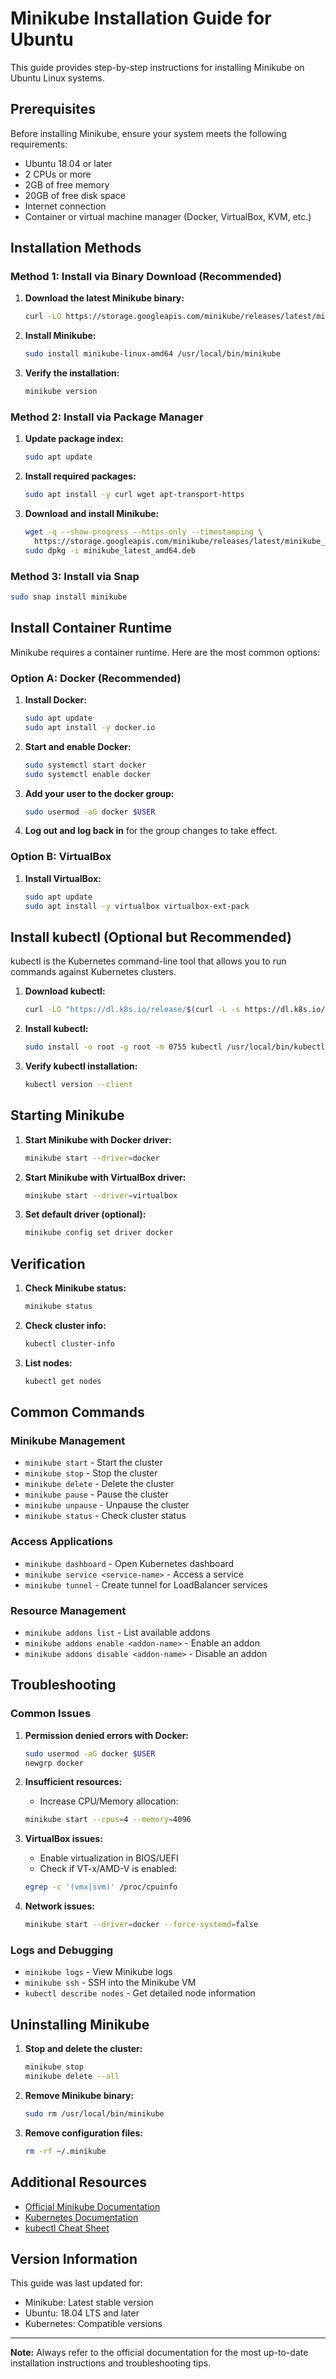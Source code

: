 # Minikube Installation Guide for Ubuntu

This guide provides step-by-step instructions for installing Minikube on Ubuntu Linux systems.

## Prerequisites

Before installing Minikube, ensure your system meets the following requirements:

- Ubuntu 18.04 or later
- 2 CPUs or more
- 2GB of free memory
- 20GB of free disk space
- Internet connection
- Container or virtual machine manager (Docker, VirtualBox, KVM, etc.)

## Installation Methods

### Method 1: Install via Binary Download (Recommended)

1. **Download the latest Minikube binary:**
   ```bash
   curl -LO https://storage.googleapis.com/minikube/releases/latest/minikube-linux-amd64
   ```

2. **Install Minikube:**
   ```bash
   sudo install minikube-linux-amd64 /usr/local/bin/minikube
   ```

3. **Verify the installation:**
   ```bash
   minikube version
   ```

### Method 2: Install via Package Manager

1. **Update package index:**
   ```bash
   sudo apt update
   ```

2. **Install required packages:**
   ```bash
   sudo apt install -y curl wget apt-transport-https
   ```

3. **Download and install Minikube:**
   ```bash
   wget -q --show-progress --https-only --timestamping \
     https://storage.googleapis.com/minikube/releases/latest/minikube_latest_amd64.deb
   sudo dpkg -i minikube_latest_amd64.deb
   ```

### Method 3: Install via Snap

```bash
sudo snap install minikube
```

## Install Container Runtime

Minikube requires a container runtime. Here are the most common options:

### Option A: Docker (Recommended)

1. **Install Docker:**
   ```bash
   sudo apt update
   sudo apt install -y docker.io
   ```

2. **Start and enable Docker:**
   ```bash
   sudo systemctl start docker
   sudo systemctl enable docker
   ```

3. **Add your user to the docker group:**
   ```bash
   sudo usermod -aG docker $USER
   ```

4. **Log out and log back in** for the group changes to take effect.

### Option B: VirtualBox

1. **Install VirtualBox:**
   ```bash
   sudo apt update
   sudo apt install -y virtualbox virtualbox-ext-pack
   ```

## Install kubectl (Optional but Recommended)

kubectl is the Kubernetes command-line tool that allows you to run commands against Kubernetes clusters.

1. **Download kubectl:**
   ```bash
   curl -LO "https://dl.k8s.io/release/$(curl -L -s https://dl.k8s.io/release/stable.txt)/bin/linux/amd64/kubectl"
   ```

2. **Install kubectl:**
   ```bash
   sudo install -o root -g root -m 0755 kubectl /usr/local/bin/kubectl
   ```

3. **Verify kubectl installation:**
   ```bash
   kubectl version --client
   ```

## Starting Minikube

1. **Start Minikube with Docker driver:**
   ```bash
   minikube start --driver=docker
   ```

2. **Start Minikube with VirtualBox driver:**
   ```bash
   minikube start --driver=virtualbox
   ```

3. **Set default driver (optional):**
   ```bash
   minikube config set driver docker
   ```

## Verification

1. **Check Minikube status:**
   ```bash
   minikube status
   ```

2. **Check cluster info:**
   ```bash
   kubectl cluster-info
   ```

3. **List nodes:**
   ```bash
   kubectl get nodes
   ```

## Common Commands

### Minikube Management
- `minikube start` - Start the cluster
- `minikube stop` - Stop the cluster
- `minikube delete` - Delete the cluster
- `minikube pause` - Pause the cluster
- `minikube unpause` - Unpause the cluster
- `minikube status` - Check cluster status

### Access Applications
- `minikube dashboard` - Open Kubernetes dashboard
- `minikube service <service-name>` - Access a service
- `minikube tunnel` - Create tunnel for LoadBalancer services

### Resource Management
- `minikube addons list` - List available addons
- `minikube addons enable <addon-name>` - Enable an addon
- `minikube addons disable <addon-name>` - Disable an addon

## Troubleshooting

### Common Issues

1. **Permission denied errors with Docker:**
   ```bash
   sudo usermod -aG docker $USER
   newgrp docker
   ```

2. **Insufficient resources:**
   - Increase CPU/Memory allocation:
   ```bash
   minikube start --cpus=4 --memory=4096
   ```

3. **VirtualBox issues:**
   - Enable virtualization in BIOS/UEFI
   - Check if VT-x/AMD-V is enabled:
   ```bash
   egrep -c '(vmx|svm)' /proc/cpuinfo
   ```

4. **Network issues:**
   ```bash
   minikube start --driver=docker --force-systemd=false
   ```

### Logs and Debugging
- `minikube logs` - View Minikube logs
- `minikube ssh` - SSH into the Minikube VM
- `kubectl describe nodes` - Get detailed node information

## Uninstalling Minikube

1. **Stop and delete the cluster:**
   ```bash
   minikube stop
   minikube delete --all
   ```

2. **Remove Minikube binary:**
   ```bash
   sudo rm /usr/local/bin/minikube
   ```

3. **Remove configuration files:**
   ```bash
   rm -rf ~/.minikube
   ```

## Additional Resources

- [Official Minikube Documentation](https://minikube.sigs.k8s.io/docs/)
- [Kubernetes Documentation](https://kubernetes.io/docs/)
- [kubectl Cheat Sheet](https://kubernetes.io/docs/reference/kubectl/cheatsheet/)

## Version Information

This guide was last updated for:
- Minikube: Latest stable version
- Ubuntu: 18.04 LTS and later
- Kubernetes: Compatible versions

---

**Note:** Always refer to the official documentation for the most up-to-date installation instructions and troubleshooting tips.